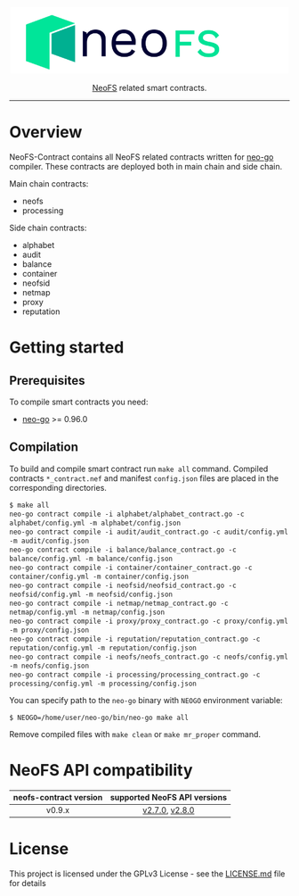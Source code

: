 <p align="center">
<img src="./.github/logo.svg" width="500px" alt="NeoFS">
</p>
<p align="center">
  <a href="https://fs.neo.org">NeoFS</a> related smart contracts.
</p>

---

# Overview

NeoFS-Contract contains all NeoFS related contracts written for
[neo-go](https://github.com/nspcc-dev/neo-go) compiler. These contracts
are deployed both in main chain and side chain.

Main chain contracts:

- neofs
- processing

Side chain contracts:

- alphabet
- audit
- balance
- container
- neofsid
- netmap
- proxy
- reputation

# Getting started 

## Prerequisites

To compile smart contracts you need:

-   [neo-go](https://github.com/nspcc-dev/neo-go) >= 0.96.0

## Compilation

To build and compile smart contract run `make all` command. Compiled contracts
`*_contract.nef` and manifest `config.json` files are placed in the 
corresponding directories. 

```
$ make all
neo-go contract compile -i alphabet/alphabet_contract.go -c alphabet/config.yml -m alphabet/config.json
neo-go contract compile -i audit/audit_contract.go -c audit/config.yml -m audit/config.json
neo-go contract compile -i balance/balance_contract.go -c balance/config.yml -m balance/config.json
neo-go contract compile -i container/container_contract.go -c container/config.yml -m container/config.json
neo-go contract compile -i neofsid/neofsid_contract.go -c neofsid/config.yml -m neofsid/config.json
neo-go contract compile -i netmap/netmap_contract.go -c netmap/config.yml -m netmap/config.json
neo-go contract compile -i proxy/proxy_contract.go -c proxy/config.yml -m proxy/config.json
neo-go contract compile -i reputation/reputation_contract.go -c reputation/config.yml -m reputation/config.json
neo-go contract compile -i neofs/neofs_contract.go -c neofs/config.yml -m neofs/config.json
neo-go contract compile -i processing/processing_contract.go -c processing/config.yml -m processing/config.json
```

You can specify path to the `neo-go` binary with `NEOGO` environment variable:

```
$ NEOGO=/home/user/neo-go/bin/neo-go make all
```

Remove compiled files with `make clean` or `make mr_proper` command.

# NeoFS API compatibility

|neofs-contract version|supported NeoFS API versions|
|:------------------:|:--------------------------:|
|v0.9.x|[v2.7.0](https://github.com/nspcc-dev/neofs-api/releases/tag/v2.7.0), [v2.8.0](https://github.com/nspcc-dev/neofs-api/releases/tag/v2.8.0)|


# License

This project is licensed under the GPLv3 License - see the 
[LICENSE.md](LICENSE.md) file for details
